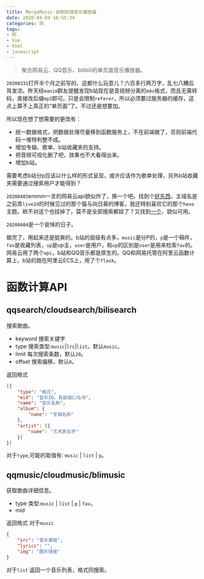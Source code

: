 ```yaml
---
title: MergeMusic-自制前端音乐播放器
date: 2020-04-04 16:55:34
categories: 网
tags:
- 网
- Vue
- html
- javascript
---
```


> 聚合网易云、QQ音乐、bilibili的单页面音乐播放器。

`20200331`打开半个月之前写的，这都什么玩意儿？六百多行两万字，乱七八糟后背发凉。昨天经`manim`群友提醒发现b站现在是音视频分离的`m4s`格式，而且无需转码，直接改后缀`mp3`即可。只是会限制`referer`，所以必须要过服务器的缓存，这点上算不上真正的“单页面”了。不过还是想要加。

所以现在想了想需要的更改有：
* 统一数据格式，把数据处理尽量移到函数服务上，不在前端做了，否则前端代码一堆特判整不成。
* 增加专辑、歌单、b站收藏夹的支持。
* 把音频可视化删了吧，效果也不大看得出来。
* 增加b站。

需要考虑b站分p应该以什么样的形式呈现，或许应该作为歌单处理，另外b站收藏夹需要通过搜索用户才能得到？

`20200403`emmm一言的网易云api貌似炸了，换一个吧。找到个[好东西](https://api.imjad.cn/)，主域名是之前弄`live2d`的时候见过的那个猫与向日葵的博客，我还特别喜欢它的那个`hexo`主题。欸不对这个也挂掉了，莫不是全部搜索都挂了？又找到[一个](https://www.alapi.cn/wymusic.html)，貌似可用。

`20200404`是一个哀悼的日子。

做完了，用起来还是挺爽的。b站的层级有点多，`music`是分P的，`p`是一个稿件，`fav`是收藏列表，`up`是up主，`user`是用户，和`up`的区别是`user`是用来检索`fav`的。网易云用了两个`api`，b站和QQ音乐都是原生的。QQ和网易托管在阿里云函数计算上，b站的跑在阿里云ECS上，用了个`flask`。

# 函数计算API

## qqsearch/cloudsearch/bilisearch
搜索歌曲。

* keyword
搜索关键字
* type
搜索类型:`music`|`lrc`|`list`。默认`music`。
* limit
每次搜索条数，默认`20`。
* offset
搜索偏移，默认`0`。

返回格式
```json
[{
    "type": "格式",
	"mid": "音乐ID，有前缀C/Q/B",
	"name": "音乐名称",
	"album": {
		"name": "专辑名称"
	},
	"artist": [{
		"name": "艺术家名字"
    }]
}]
```
对于`type`,可能的取值有: `music` | `list` | `p`。

## qqmusic/cloudmusic/blimusic
获取歌曲详细信息。

* type
类型:`music` | `list` | `p` | `fav`。
* mid

返回格式
对于`music`
```json
{
    "src": "音乐直链",
    "lyrics": "",
    "img": "图片链接"
}
```

对于`list`
返回一个音乐列表，格式同搜索。